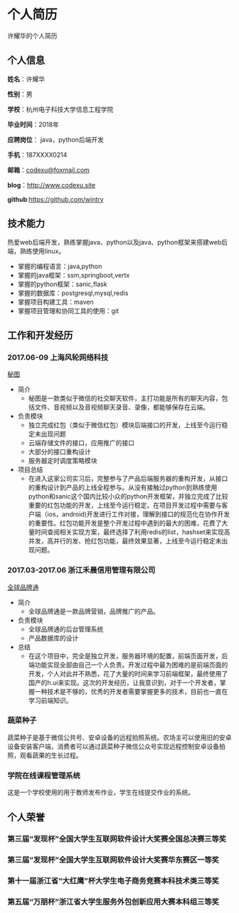 个人简历
======================
许耀华的个人简历

## 个人信息

**姓名**：许耀华

**性别**：男

**学校**：杭州电子科技大学信息工程学院

**毕业时间**：2018年

**应聘岗位**： java，python后端开发

**手机**：187XXXX0214

**邮箱**：<codexu@foxmail.com>

**blog**：http://www.codexu.site

**github**:https://github.com/wintry


## 技术能力

热爱web后端开发，熟练掌握java、python以及java、python框架来搭建web后端，熟练使用linux。

* 掌握的编程语言：java,python
* 掌握的java框架：ssm,springboot,vertx
* 掌握的python框架：sanic,flask
* 掌握的数据库：postgresql,mysql,redis
* 掌握项目构建工具：maven
* 掌握项目管理和协同工具的使用：git



## 工作和开发经历

### 2017.06-09 上海风轮网络科技  
[秘图](http://www.mitures.com/)
- 简介
  + 秘图是一款类似于微信的社交聊天软件，主打功能是所有的聊天内容，包括文件、音视频以及音视频聊天录音、录像，都能够保存在云端。
- 负责模块
  + 独立完成红包（类似于微信红包）模块后端接口的开发，上线至今运行稳定未出现问题
  + 云端存储文件的接口，应用推广的接口
  + 大部分的接口重构设计
  + 服务器定时调度策略模块
- 项目总结
  + 在进入这家公司实习后，完整参与了产品后端服务器的重构开发，从接口的重构设计到产品的上线全程参与。从没有接触过python到熟练使用python和sanic这个国内比较小众的python开发框架，并独立完成了比较重要的红包功能的开发，上线至今运行稳定。在项目开发过程中需要与客户端（ios，android)开发进行工作对接，理解到接口的规范化在协作开发的重要性。红包功能开发是整个开发过程中遇到的最大的困难，花费了大量时间查阅相关实现方案，最终选择了利用redis的list，hashset来实现高并发，高并行的发、抢红包功能，最终效果显著，上线至今运行稳定未出现问题。

### 2017.03-2017.06 浙江禾晨信用管理有限公司 
[全球品牌通](http://www.5abrand.com/)

- 简介
  + 全球品牌通是一款品牌营销，品牌推广的产品。
- 负责模块
  + 全球品牌通的后台管理系统
  + 产品数据库的设计
- 总结
  + 在这个项目中，完全是独立开发，服务器环境的配置，前端页面开发，后端功能实现全部由自己一个人负责。开发过程中最为困难的是前端页面的开发，个人对此并不熟悉，花了大量的时间来学习前端框架，最终使用了国产的h.ui来实现。这次的开发经历，让我意识到，对于一个开发者，掌握一种技术是不够的，优秀的开发者需要掌握更多的技术，目前也一直在学习前端知识。

### 蔬菜种子
蔬菜种子是基于微信公共号、安卓设备的远程拍照系统。农场主可以使用旧的安卓设备安装客户端，消费者可以通过蔬菜种子微信公众号实现远程控制安卓设备拍照，观看蔬果的生长过程。




### 学院在线课程管理系统
这是一个学校使用的用于教师发布作业，学生在线提交作业的系统。



## 个人荣誉

### 第三届“发现杯”全国大学生互联网软件设计大奖赛全国总决赛三等奖
### 第三届“发现杯”全国大学生互联网软件设计大奖赛华东赛区一等奖
### 第十一届浙江省“大红鹰”杯大学生电子商务竞赛本科技术类三等奖
### 第五届“万朋杯”浙江省大学生服务外包创新应用大赛本科组三等奖
